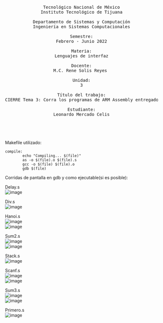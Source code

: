 <pre>
	<p align=center>

Tecnológico Nacional de México
Instituto Tecnológico de Tijuana

Departamento de Sistemas y Computación
Ingeniería en Sistemas Computacionales

Semestre:
Febrero - Junio 2022

Materia:
Lenguajes de interfaz

Docente:
M.C. Rene Solis Reyes 

Unidad:
3

Título del trabajo:
CIERRE Tema 3: Corra los programas de ARM Assembly entregados a su revisión.

Estudiante:
Leonardo Mercado Celis

	</p>
</pre>

Makefile utilizado:
```
compile:
        echo "Compiling... $(file)"
        as -o $(file).o $(file).s
        gcc -o $(file) $(file).o
        gdb $(file)
```

Corridas de pantalla en gdb y como ejecutable(si es posible):

Delay.s <br>
![image](https://user-images.githubusercontent.com/81432796/169950192-d1f3923b-fa37-4670-be8a-f097435fc138.png)

Div.s <br>
![image](https://user-images.githubusercontent.com/81432796/169950574-510296fc-0606-447a-a8e7-c6527e887487.png)

Hanoi.s <br>
![image](https://user-images.githubusercontent.com/81432796/169950712-2934b0d1-4a34-4578-b094-8fbc7fcb390c.png)
<br>
![image](https://user-images.githubusercontent.com/81432796/169950945-66df6a8b-1104-4530-8371-ffe9347f1508.png)

Sum2.s <br>
![image](https://user-images.githubusercontent.com/81432796/169950841-ec2361a2-3c77-44a0-ac52-bf6ac742c357.png)
<br>
![image](https://user-images.githubusercontent.com/81432796/169950909-b7d44dfa-c832-4aed-942d-c48ea92ed70d.png)

Stack.s <br>
![image](https://user-images.githubusercontent.com/81432796/169948518-62ae184d-0567-48ec-b37c-5b8bf327e51a.png)

Scanf.s <br>
![image](https://user-images.githubusercontent.com/81432796/169949524-2f2f3457-f327-4054-aa2d-ed4ada1cadd7.png)
<br>
![image](https://user-images.githubusercontent.com/81432796/169950997-bee2051d-f79e-4cd5-991d-f88878e29e78.png)

Sum3.s <br>
![image](https://user-images.githubusercontent.com/81432796/169949924-22b533f6-7cbd-42c6-84dd-ee5da979f986.png)
<br>
![image](https://user-images.githubusercontent.com/81432796/169951022-370d08fd-770e-4c5b-827a-4ac56dcd5d80.png)

Primero.s <br>
![image](https://user-images.githubusercontent.com/81432796/169948238-8511002a-d66a-468f-a3a7-a019d0328a00.png)
